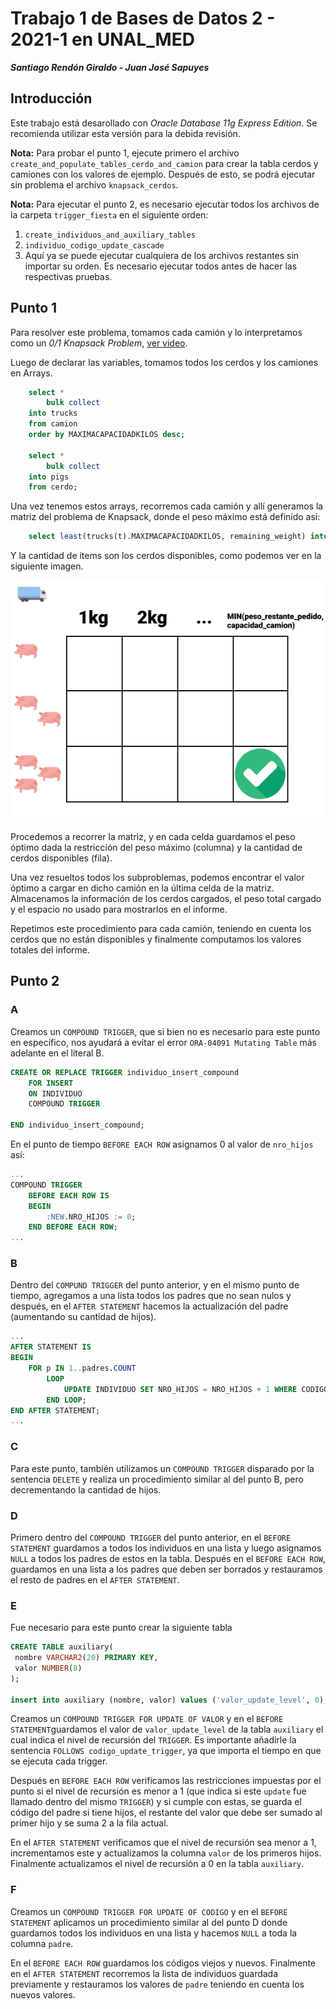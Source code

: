 # Trabajo 1 de Bases de Datos 2 - 2021-1 en UNAL_MED

**_Santiago Rendón Giraldo - Juan José Sapuyes_**

## Introducción

Este trabajo está desarollado con  _Oracle Database 11g Express Edition._  Se recomienda utilizar esta versión para la debida revisión. 

**Nota:** Para probar el punto 1, ejecute primero el archivo `create_and_populate_tables_cerdo_and_camion` para crear la tabla cerdos y camiones con los valores de ejemplo. Después de esto, se podrá ejecutar sin problema el archivo `knapsack_cerdos`.
   
**Nota:** Para ejecutar el punto 2, es necesario ejecutar todos los archivos de la carpeta `trigger_fiesta` en el siguiente orden:
1. `create_individuos_and_auxiliary_tables`
2. `individuo_codigo_update_cascade`
3. Aquí ya se puede ejecutar cualquiera de los archivos restantes sin importar su orden. Es necesario ejecutar todos antes de hacer las respectivas pruebas. 

## Punto 1

Para resolver este problema, tomamos cada camión y lo interpretamos como un _0/1 Knapsack Problem_, [ver video](https://www.youtube.com/watch?v=xCbYmUPvc2Q).

Luego de declarar las variables, tomamos todos los cerdos y los camiones en Arrays.

```sql
    select *
        bulk collect
    into trucks
    from camion
    order by MAXIMACAPACIDADKILOS desc;

    select *
        bulk collect
    into pigs
    from cerdo;
```
Una vez tenemos estos arrays, recorremos cada camión y allí generamos la matriz del problema de Knapsack, donde el peso máximo está definido así:

```sql
    select least(trucks(t).MAXIMACAPACIDADKILOS, remaining_weight) into max_weight from dual;
```

Y la cantidad de items son los cerdos disponibles, como podemos ver en la siguiente imagen.

![Knapsack grid vacio](assets/knapsack_optimal1.png)

Procedemos a recorrer la matriz, y en cada celda guardamos el peso óptimo dada la restricción del peso máximo (columna) y la cantidad de cerdos disponibles (fila).

Una vez resueltos todos los subproblemas, podemos encontrar el valor óptimo a cargar en dicho camión en la última celda de la matriz. Almacenamos la información de los cerdos cargados, el peso total cargado y el espacio no usado para mostrarlos en el informe.

Repetimos este procedimiento para cada camión, teniendo en cuenta los cerdos que no están disponibles y finalmente computamos los valores totales del informe.


## Punto 2

### A
Creamos un `COMPOUND TRIGGER`, que si bien no es necesario para este punto en específico, nos ayudará a evitar el error `ORA-04091 Mutating Table` más adelante en el literal B.

```sql
CREATE OR REPLACE TRIGGER individuo_insert_compound
    FOR INSERT
    ON INDIVIDUO
    COMPOUND TRIGGER

END individuo_insert_compound;
```
En el punto de tiempo `BEFORE EACH ROW` asignamos 0 al valor de `nro_hijos` así:

```sql
...
COMPOUND TRIGGER
    BEFORE EACH ROW IS
    BEGIN
        :NEW.NRO_HIJOS := 0;
    END BEFORE EACH ROW;
...
```

### B
Dentro del `COMPUND TRIGGER` del punto anterior, y en el mismo punto de tiempo, agregamos a una lista todos los padres que no sean nulos y después, en el `AFTER STATEMENT` hacemos la actualización del padre (aumentando su cantidad de hijos).

```sql
...
AFTER STATEMENT IS
BEGIN
    FOR p IN 1..padres.COUNT
        LOOP
            UPDATE INDIVIDUO SET NRO_HIJOS = NRO_HIJOS + 1 WHERE CODIGO = padres(p);
        END LOOP;
END AFTER STATEMENT;
...
```

### C
Para este punto, también utilizamos un `COMPOUND TRIGGER` disparado por la sentencia `DELETE` y realiza un procedimiento similar al del punto B, pero decrementando la cantidad de hijos. 

### D
Primero dentro del `COMPOUND TRIGGER` del punto anterior, en el `BEFORE STATEMENT` guardamos a todos los individuos en una lista y luego asignamos `NULL` a todos los padres de estos en la tabla. Después en el `BEFORE EACH ROW`, guardamos en una lista a los padres que deben ser borrados y restauramos el resto de padres en el `AFTER STATEMENT`.

### E
Fue necesario para este punto crear la siguiente tabla

```sql
CREATE TABLE auxiliary(
 nombre VARCHAR2(20) PRIMARY KEY,
 valor NUMBER(8)
);

insert into auxiliary (nombre, valor) values ('valor_update_level', 0);
```
Creamos un `COMPOUND TRIGGER FOR UPDATE OF VALOR` y en el `BEFORE STATEMENT`guardamos el valor de `valor_update_level` de la tabla `auxiliary` el cual indica el nivel de recursión del `TRIGGER`. Es importante añadirle la sentencia `FOLLOWS codigo_update_trigger`, ya que importa el tiempo en que se ejecuta cada trigger. 

Después en `BEFORE EACH ROW` verificamos las restricciones impuestas por el punto si el nivel de recursión es menor a 1 (que indica si este `update` fue llamado dentro del mismo `TRIGGER`) y si cumple con estas, se guarda el código del padre si tiene hijos, el restante del valor que debe ser sumado al primer hijo y se suma 2 a la fila actual. 

En el `AFTER STATEMENT` verificamos que el nivel de recursión sea menor a 1, incrementamos este y actualizamos la columna `valor` de los primeros hijos. Finalmente actualizamos el nivel de recursión a 0 en la tabla `auxiliary`.

### F
Creamos un `COMPOUND TRIGGER FOR UPDATE OF CODIGO` y en el `BEFORE STATEMENT` aplicamos un procedimiento similar al del punto D donde guardamos todos los individuos en una lista y hacemos `NULL` a toda la columna `padre`. 

En el `BEFORE EACH ROW` guardamos los códigos viejos y nuevos. Finalmente en el `AFTER STATEMENT` recorremos la lista de individuos guardada previamente y restauramos los valores de `padre` teniendo en cuenta los nuevos valores. 
